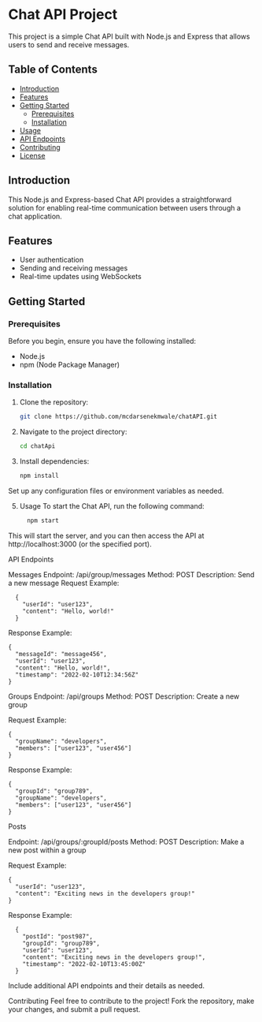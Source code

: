 # Chat API Project

This project is a simple Chat API built with Node.js and Express that allows users to send and receive messages.

## Table of Contents

- [Introduction](#introduction)
- [Features](#features)
- [Getting Started](#getting-started)
  - [Prerequisites](#prerequisites)
  - [Installation](#installation)
- [Usage](#usage)
- [API Endpoints](#api-endpoints)
- [Contributing](#contributing)
- [License](#license)

## Introduction

This Node.js and Express-based Chat API provides a straightforward solution for enabling real-time communication between users through a chat application.

## Features

- User authentication
- Sending and receiving messages
- Real-time updates using WebSockets

## Getting Started

### Prerequisites

Before you begin, ensure you have the following installed:

- Node.js
- npm (Node Package Manager)

### Installation

1. Clone the repository:

   ```bash
   git clone https://github.com/mcdarsenekmwale/chatAPI.git

2. Navigate to the project directory:

    ```bash
    cd chatApi

3. Install dependencies:

    ```bash
    npm install

Set up any configuration files or environment variables as needed.

5. Usage
  To start the Chat API, run the following command:
    ```bash
      npm start

This will start the server, and you can then access the API at http://localhost:3000 (or the specified port).

API Endpoints

  Messages
  Endpoint: /api/group/messages
  Method: POST
  Description: Send a new message
Request Example:

      
      {
        "userId": "user123",
        "content": "Hello, world!"
      }

Response Example:

    
    {
      "messageId": "message456",
      "userId": "user123",
      "content": "Hello, world!",
      "timestamp": "2022-02-10T12:34:56Z"
    }

Groups
  Endpoint: /api/groups
  Method: POST
  Description: Create a new group

Request Example:
    
    {
      "groupName": "developers",
      "members": ["user123", "user456"]
    }
Response Example:

    
    {
      "groupId": "group789",
      "groupName": "developers",
      "members": ["user123", "user456"]
    }

Posts

Endpoint: /api/groups/:groupId/posts
  Method: POST
Description: Make a new post within a group

Request Example:

    
    {
      "userId": "user123",
      "content": "Exciting news in the developers group!"
    }
Response Example:

      
      {
        "postId": "post987",
        "groupId": "group789",
        "userId": "user123",
        "content": "Exciting news in the developers group!",
        "timestamp": "2022-02-10T13:45:00Z"
      }
Include additional API endpoints and their details as needed.

Contributing
Feel free to contribute to the project! Fork the repository, make your changes, and submit a pull request.

